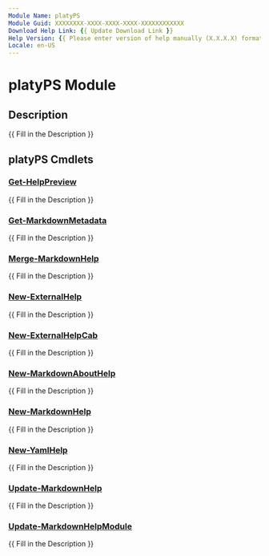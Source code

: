 ```yaml
---
Module Name: platyPS
Module Guid: XXXXXXXX-XXXX-XXXX-XXXX-XXXXXXXXXXXX
Download Help Link: {{ Update Download Link }}
Help Version: {{ Please enter version of help manually (X.X.X.X) format }}
Locale: en-US
---
```


# platyPS Module
## Description
{{ Fill in the Description }}

## platyPS Cmdlets
### [Get-HelpPreview](Get-HelpPreview.md)
{{ Fill in the Description }}

### [Get-MarkdownMetadata](Get-MarkdownMetadata.md)
{{ Fill in the Description }}

### [Merge-MarkdownHelp](Merge-MarkdownHelp.md)
{{ Fill in the Description }}

### [New-ExternalHelp](New-ExternalHelp.md)
{{ Fill in the Description }}

### [New-ExternalHelpCab](New-ExternalHelpCab.md)
{{ Fill in the Description }}

### [New-MarkdownAboutHelp](New-MarkdownAboutHelp.md)
{{ Fill in the Description }}

### [New-MarkdownHelp](New-MarkdownHelp.md)
{{ Fill in the Description }}

### [New-YamlHelp](New-YamlHelp.md)
{{ Fill in the Description }}

### [Update-MarkdownHelp](Update-MarkdownHelp.md)
{{ Fill in the Description }}

### [Update-MarkdownHelpModule](Update-MarkdownHelpModule.md)
{{ Fill in the Description }}

